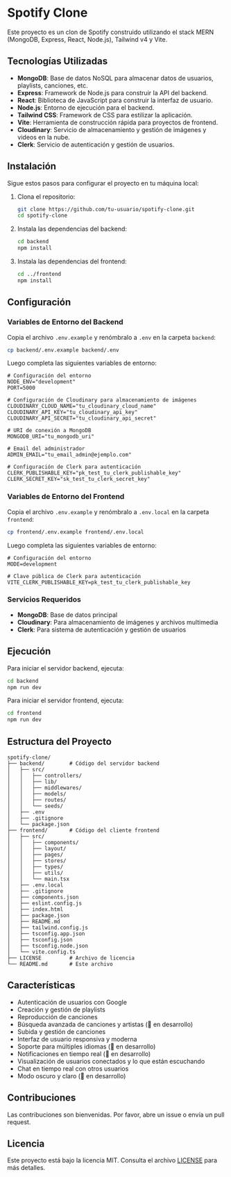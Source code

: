 # Spotify Clone

Este proyecto es un clon de Spotify construido utilizando el stack MERN (MongoDB, Express, React, Node.js), Tailwind v4 y Vite.

## Tecnologías Utilizadas

- **MongoDB**: Base de datos NoSQL para almacenar datos de usuarios, playlists, canciones, etc.
- **Express**: Framework de Node.js para construir la API del backend.
- **React**: Biblioteca de JavaScript para construir la interfaz de usuario.
- **Node.js**: Entorno de ejecución para el backend.
- **Tailwind CSS**: Framework de CSS para estilizar la aplicación.
- **Vite**: Herramienta de construcción rápida para proyectos de frontend.
- **Cloudinary**: Servicio de almacenamiento y gestión de imágenes y videos en la nube.
- **Clerk**: Servicio de autenticación y gestión de usuarios.

## Instalación

Sigue estos pasos para configurar el proyecto en tu máquina local:

1. Clona el repositorio:

   ```bash
   git clone https://github.com/tu-usuario/spotify-clone.git
   cd spotify-clone
   ```

2. Instala las dependencias del backend:

   ```bash
   cd backend
   npm install
   ```

3. Instala las dependencias del frontend:

   ```bash
   cd ../frontend
   npm install
   ```

## Configuración

### Variables de Entorno del Backend

Copia el archivo `.env.example` y renómbralo a `.env` en la carpeta `backend`:

```bash
cp backend/.env.example backend/.env
```

Luego completa las siguientes variables de entorno:

```env
# Configuración del entorno
NODE_ENV="development"
PORT=5000

# Configuración de Cloudinary para almacenamiento de imágenes
CLOUDINARY_CLOUD_NAME="tu_cloudinary_cloud_name"
CLOUDINARY_API_KEY="tu_cloudinary_api_key"
CLOUDINARY_API_SECRET="tu_cloudinary_api_secret"

# URI de conexión a MongoDB
MONGODB_URI="tu_mongodb_uri"

# Email del administrador
ADMIN_EMAIL="tu_email_admin@ejemplo.com"

# Configuración de Clerk para autenticación
CLERK_PUBLISHABLE_KEY="pk_test_tu_clerk_publishable_key"
CLERK_SECRET_KEY="sk_test_tu_clerk_secret_key"
```

### Variables de Entorno del Frontend

Copia el archivo `.env.example` y renómbralo a `.env.local` en la carpeta `frontend`:

```bash
cp frontend/.env.example frontend/.env.local
```

Luego completa las siguientes variables de entorno:

```env
# Configuración del entorno
MODE=development

# Clave pública de Clerk para autenticación
VITE_CLERK_PUBLISHABLE_KEY=pk_test_tu_clerk_publishable_key
```

### Servicios Requeridos

- **MongoDB**: Base de datos principal
- **Cloudinary**: Para almacenamiento de imágenes y archivos multimedia
- **Clerk**: Para sistema de autenticación y gestión de usuarios

## Ejecución

Para iniciar el servidor backend, ejecuta:

```bash
cd backend
npm run dev
```

Para iniciar el servidor frontend, ejecuta:

```bash
cd frontend
npm run dev
```

## Estructura del Proyecto

```
spotify-clone/
├── backend/        # Código del servidor backend
│   ├── src/
│   │   ├── controllers/
│   │   ├── lib/
│   │   ├── middlewares/
│   │   ├── models/
│   │   ├── routes/
│   │   └── seeds/
│   ├── .env
│   ├── .gitignore
│   └── package.json
├── frontend/       # Código del cliente frontend
│   ├── src/
│   │   ├── components/
│   │   ├── layout/
│   │   ├── pages/
│   │   ├── stores/
│   │   ├── types/
│   │   ├── utils/
│   │   └── main.tsx
│   ├── .env.local
│   ├── .gitignore
│   ├── components.json
│   ├── eslint.config.js
│   ├── index.html
│   ├── package.json
│   ├── README.md
│   ├── tailwind.config.js
│   ├── tsconfig.app.json
│   ├── tsconfig.json
│   ├── tsconfig.node.json
│   └── vite.config.ts
├── LICENSE         # Archivo de licencia
└── README.md       # Este archivo
```

## Características

- Autenticación de usuarios con Google
- Creación y gestión de playlists
- Reproducción de canciones
- Búsqueda avanzada de canciones y artistas (🚧 en desarrollo)
- Subida y gestión de canciones
- Interfaz de usuario responsiva y moderna
- Soporte para múltiples idiomas (🚧 en desarrollo)
- Notificaciones en tiempo real (🚧 en desarrollo)
- Visualización de usuarios conectados y lo que están escuchando
- Chat en tiempo real con otros usuarios
- Modo oscuro y claro (🚧 en desarrollo)

## Contribuciones

Las contribuciones son bienvenidas. Por favor, abre un issue o envía un pull request.

## Licencia

Este proyecto está bajo la licencia MIT. Consulta el archivo [LICENSE](./LICENSE) para más detalles.
